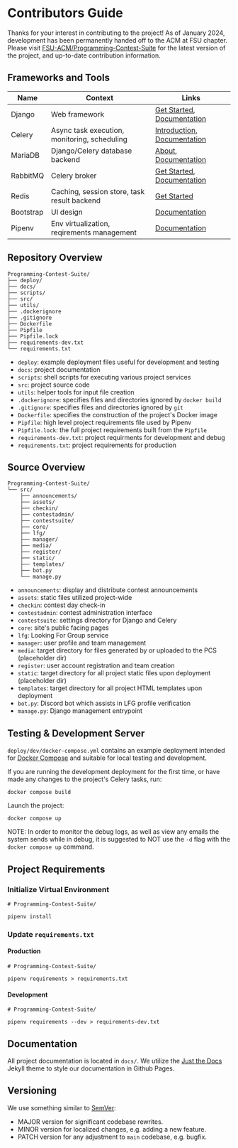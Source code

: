 # Contributors Guide
Thanks for your interest in contributing to the project! As of January 2024, development has been permanently handed off to the ACM at FSU chapter. Please visit [FSU-ACM/Programming-Contest-Suite](https://github.com/FSU-ACM/Programming-Contest-Suite) for the latest version of the project, and up-to-date contribution information.

## Frameworks and Tools

Name | Context | Links
---|---|---
Django | Web framework | [Get Started](https://www.djangoproject.com/start/), [Documentation](https://docs.djangoproject.com/en/4.2/)
Celery | Async task execution, monitoring, scheduling | [Introduction](https://docs.celeryq.dev/en/stable/getting-started/introduction.html), [Documentation](https://docs.celeryq.dev/en/stable/index.html)
MariaDB | Django/Celery database backend | [About](https://mariadb.org/about/), [Documentation](https://mariadb.org/documentation/)
RabbitMQ | Celery broker | [Get Started](https://www.rabbitmq.com/#getstarted), [Documentation](https://www.rabbitmq.com/documentation.html)
Redis | Caching, session store, task result backend | [Get Started](https://redis.io/docs/get-started/)
Bootstrap | UI design | [Documentation](https://getbootstrap.com/docs/4.5/getting-started/introduction/)
Pipenv | Env virtualization, reqirements management | [Documentation](https://pipenv.pypa.io/en/latest/)

## Repository Overview

```
Programming-Contest-Suite/
├── deploy/
├── docs/
├── scripts/
├── src/
├── utils/
├── .dockerignore
├── .gitignore
├── Dockerfile
├── Pipfile
├── Pipfile.lock
├── requirements-dev.txt
└── requirements.txt
```

- `deploy`: example deployment files useful for development and testing
- `docs`: project documentation  
- `scripts`: shell scripts for executing various project services 
- `src`: project source code 
- `utils`: helper tools for input file creation
- `.dockerignore`: specifies files and directories ignored by `docker build` 
- `.gitignore`: specifies files and directories ignored by `git`
- `Dockerfile`: specifies the construction of the project's Docker image
- `Pipfile`: high level project requirements file used by Pipenv
- `Pipfile.lock`: the full project requirements built from the `Pipfile`
- `requirements-dev.txt`: project requirments for development and debug
- `requirements.txt`: project requirements for production

## Source Overview

```
Programming-Contest-Suite/
└── src/
    ├── announcements/
    ├── assets/
    ├── checkin/
    ├── contestadmin/
    ├── contestsuite/
    ├── core/
    ├── lfg/
    ├── manager/
    ├── media/
    ├── register/
    ├── static/
    ├── templates/
    ├── bot.py
    └── manage.py
```

- `announcements`: display and distribute contest announcements
- `assets`: static files utilized project-wide
- `checkin`: contest day check-in
- `contestadmin`: contest administration interface
- `contestsuite`: settings directory for Django and Celery
- `core`: site's public facing pages
- `lfg`: Looking For Group service
- `manager`: user profile and team management 
- `media`: target directory for files generated by or uploaded to the PCS (placeholder dir)
- `register`: user account registration and team creation
- `static`: target directory for all project static files upon deployment (placeholder dir)
- `templates`: target directory for all project HTML templates upon deployment
- `bot.py`: Discord bot which assists in LFG profile verification
- `manage.py`: Django management entrypoint

## Testing & Development Server 

`deploy/dev/docker-compose.yml` contains an example deployment intended for [Docker Compose](https://docs.docker.com/compose/) and suitable for local testing and development. 

If you are running the development deployment for the first time, or have made any changes to the project's Celery tasks, run:  

    docker compose build  

Launch the project:  

    docker compose up

NOTE: In order to monitor the debug logs, as well as view any emails the system sends while in debug, it is suggested to NOT use the `-d` flag with the `docker compose up` command.

## Project Requirements

### Initialize Virtual Environment

```
# Programming-Contest-Suite/

pipenv install
```

### Update `requirements.txt`

#### Production

```
# Programming-Contest-Suite/

pipenv requirements > requirements.txt
```

#### Development

```
# Programming-Contest-Suite/

pipenv requirements --dev > requirements-dev.txt
```

## Documentation

All project documentation is located in `docs/`. We utilize the [Just the Docs](https://just-the-docs.github.io/just-the-docs/) Jekyll theme to style our documentation in Github Pages.

## Versioning

We use something similar to [SemVer](https://semver.org/):

  - MAJOR version for significant codebase rewrites.
  - MINOR version for localized changes, e.g. adding a new feature.
  - PATCH version for any adjustment to `main` codebase, e.g. bugfix.
